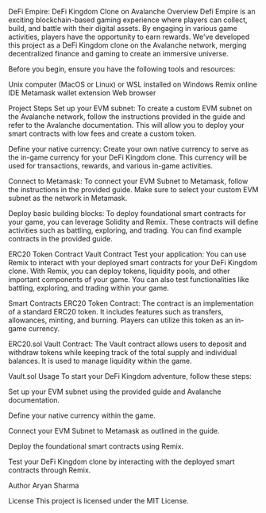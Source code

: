 DeFi Empire: DeFi Kingdom Clone on Avalanche
Overview
Defi Empire is an exciting blockchain-based gaming experience where players can collect, build, and battle with their digital assets. By engaging in various game activities, players have the opportunity to earn rewards. We've developed this project as a DeFi Kingdom clone on the Avalanche network, merging decentralized finance and gaming to create an immersive universe.

Before you begin, ensure you have the following tools and resources:

Unix computer (MacOS or Linux) or WSL installed on Windows
Remix online IDE
Metamask wallet extension
Web browser

Project Steps
Set up your EVM subnet: To create a custom EVM subnet on the Avalanche network, follow the instructions provided in the guide and refer to the Avalanche documentation. This will allow you to deploy your smart contracts with low fees and create a custom token.

Define your native currency: Create your own native currency to serve as the in-game currency for your DeFi Kingdom clone. This currency will be used for transactions, rewards, and various in-game activities.

Connect to Metamask: To connect your EVM Subnet to Metamask, follow the instructions in the provided guide. Make sure to select your custom EVM subnet as the network in Metamask.

Deploy basic building blocks: To deploy foundational smart contracts for your game, you can leverage Solidity and Remix. These contracts will define activities such as battling, exploring, and trading. You can find example contracts in the provided guide.

ERC20 Token Contract
Vault Contract
Test your application: You can use Remix to interact with your deployed smart contracts for your DeFi Kingdom clone. With Remix, you can deploy tokens, liquidity pools, and other important components of your game. You can also test functionalities like battling, exploring, and trading within your game.

Smart Contracts
ERC20 Token Contract: The contract is an implementation of a standard ERC20 token. It includes features such as transfers, allowances, minting, and burning. Players can utilize this token as an in-game currency.

ERC20.sol
Vault Contract: The Vault contract allows users to deposit and withdraw tokens while keeping track of the total supply and individual balances. It is used to manage liquidity within the game.

Vault.sol
Usage
To start your DeFi Kingdom adventure, follow these steps:

Set up your EVM subnet using the provided guide and Avalanche documentation.

Define your native currency within the game.

Connect your EVM Subnet to Metamask as outlined in the guide.

Deploy the foundational smart contracts using Remix.

Test your DeFi Kingdom clone by interacting with the deployed smart contracts through Remix.

Author
Aryan Sharma

License
This project is licensed under the MIT License.
